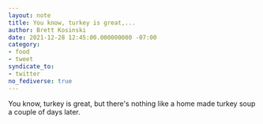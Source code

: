 ```yaml
---
layout: note
title: You know, turkey is great,...
author: Brett Kosinski
date: 2021-12-28 12:45:00.000000000 -07:00
category:
- food
- tweet
syndicate_to:
- twitter
no_fediverse: true
---
```

You know, turkey is great, but there's nothing like a home made turkey soup a couple of days later.